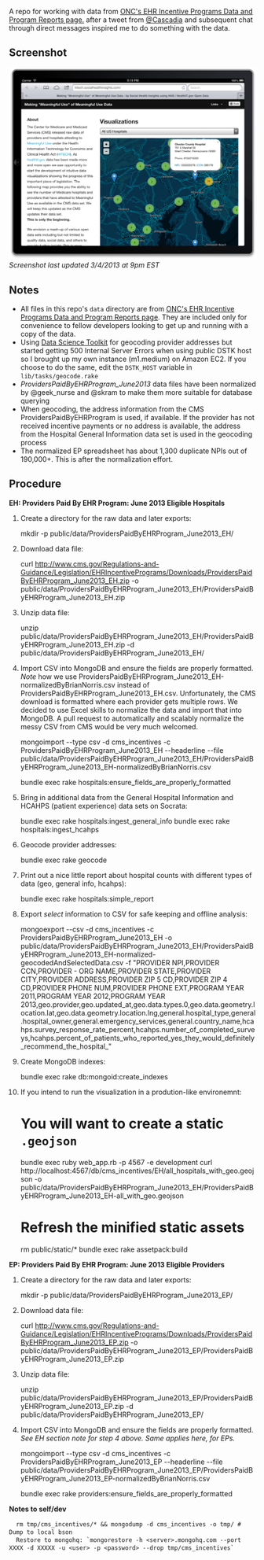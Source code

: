 A repo for working with data from [ONC's EHR Incentive Programs Data and Program Reports page.](http://www.cms.gov/Regulations-and-Guidance/Legislation/EHRIncentivePrograms/DataAndReports.html) after a tweet from [@Cascadia](https://twitter.com/cascadia/status/307973508833615873) and subsequent chat through direct messages inspired me to do something with the data.

Screenshot
----------
![iPad (Landscape) Screenshot](public/screenshots/ipad-landscape-2013-03-04.png "iPad Screenshot")
*Screenshot last updated 3/4/2013 at 9pm EST*

Notes
-----
* All files in this repo's `data` directory are from [ONC's EHR Incentive Programs Data and Program Reports page](http://www.cms.gov/Regulations-and-Guidance/Legislation/EHRIncentivePrograms/DataAndReports.html). They are included only for convenience to fellow developers looking to get up and running with a copy of the data.
* Using [Data Science Toolkit](http://www.datasciencetoolkit.org/) for geocoding provider addresses but started getting 500 Internal Server Errors when using public DSTK host so I brought up my own instance (m1.medium) on Amazon EC2. If you choose to do the same, edit the `DSTK_HOST` variable in `lib/tasks/geocode.rake`
* *ProvidersPaidByEHRProgram_June2013* data files have been normalized by @geek_nurse and @skram to make them more suitable for database querying
* When geocoding, the address information from the CMS ProvidersPaidByEHRProgram is used, if available. If the provider has not received incentive payments or no address is available, the address from the Hospital General Information data set is used in the geocoding process
* The normalized EP spreadsheet has about 1,300 duplicate NPIs out of 190,000+. This is after the normalization effort.

Procedure
---------
**EH: Providers Paid By EHR Program: June 2013 Eligible Hospitals**
  
  1. Create a directory for the raw data and later exports:
  
        mkdir -p public/data/ProvidersPaidByEHRProgram_June2013_EH/

  2. Download data file:

        curl http://www.cms.gov/Regulations-and-Guidance/Legislation/EHRIncentivePrograms/Downloads/ProvidersPaidByEHRProgram_June2013_EH.zip -o public/data/ProvidersPaidByEHRProgram_June2013_EH/ProvidersPaidByEHRProgram_June2013_EH.zip

  3. Unzip data file:

        unzip public/data/ProvidersPaidByEHRProgram_June2013_EH/ProvidersPaidByEHRProgram_June2013_EH.zip -d public/data/ProvidersPaidByEHRProgram_June2013_EH/

  4. Import CSV into MongoDB and ensure the fields are properly formatted. _Note_ how we use ProvidersPaidByEHRProgram_June2013_EH-normalizedByBrianNorris.csv instead of ProvidersPaidByEHRProgram_June2013_EH.csv. Unfortunately, the CMS download is formatted where each provider gets multiple rows. We decided to use Excel skills to normalize the data and import that into MongoDB. A pull request to automatically and scalably normalize the messy CSV from CMS would be very much welcomed.    

        mongoimport --type csv -d cms_incentives -c ProvidersPaidByEHRProgram_June2013_EH --headerline --file public/data/ProvidersPaidByEHRProgram_June2013_EH/ProvidersPaidByEHRProgram_June2013_EH-normalizedByBrianNorris.csv

        bundle exec rake hospitals:ensure_fields_are_properly_formatted



  5. Bring in additional data from the General Hospital Information and HCAHPS (patient experience) data sets on Socrata:

        bundle exec rake hospitals:ingest_general_info
        bundle exec rake hospitals:ingest_hcahps

  6. Geocode provider addresses:

        bundle exec rake geocode

  7. Print out a nice little report about hospital counts with different types of data (geo, general info, hcahps):

        bundle exec rake hospitals:simple_report

  8. Export _select_ information to CSV for safe keeping and offline analysis: 

        mongoexport --csv -d cms_incentives -c ProvidersPaidByEHRProgram_June2013_EH -o public/data/ProvidersPaidByEHRProgram_June2013_EH/ProvidersPaidByEHRProgram_June2013_EH-normalized-geocodedAndSelectedData.csv -f "PROVIDER NPI,PROVIDER CCN,PROVIDER - ORG NAME,PROVIDER STATE,PROVIDER CITY,PROVIDER  ADDRESS,PROVIDER ZIP 5 CD,PROVIDER ZIP 4 CD,PROVIDER PHONE NUM,PROVIDER PHONE EXT,PROGRAM YEAR 2011,PROGRAM YEAR 2012,PROGRAM YEAR 2013,geo.provider,geo.updated_at,geo.data.types.0,geo.data.geometry.location.lat,geo.data.geometry.location.lng,general.hospital_type,general.hospital_owner,general.emergency_services,general.country_name,hcahps.survey_response_rate_percent,hcahps.number_of_completed_surveys,hcahps.percent_of_patients_who_reported_yes_they_would_definitely_recommend_the_hospital_"
      
  9. Create MongoDB indexes:

        bundle exec rake db:mongoid:create_indexes

  10. If you intend to run the visualization in a prodution-like environemnt: 

        # You will want to create a static `.geojson` 
        bundle exec ruby web_app.rb -p 4567 -e development
        curl http://localhost:4567/db/cms_incentives/EH/all_hospitals_with_geo.geojson -o public/data/ProvidersPaidByEHRProgram_June2013_EH/ProvidersPaidByEHRProgram_June2013_EH-all_with_geo.geojson

        # Refresh the minified static assets
        rm public/static/*
        bundle exec rake assetpack:build

**EP: Providers Paid By EHR Program: June 2013 Eligible Providers**
  
  1. Create a directory for the raw data and later exports:
  
        mkdir -p public/data/ProvidersPaidByEHRProgram_June2013_EP/

  2. Download data file:


        curl http://www.cms.gov/Regulations-and-Guidance/Legislation/EHRIncentivePrograms/Downloads/ProvidersPaidByEHRProgram_June2013_EP.zip -o public/data/ProvidersPaidByEHRProgram_June2013_EP/ProvidersPaidByEHRProgram_June2013_EP.zip

  3. Unzip data file:

        unzip public/data/ProvidersPaidByEHRProgram_June2013_EP/ProvidersPaidByEHRProgram_June2013_EP.zip -d public/data/ProvidersPaidByEHRProgram_June2013_EP/

  4. Import CSV into MongoDB and ensure the fields are properly formatted. _See EH section note for step 4 above. Same applies here, for EPs._    

        mongoimport --type csv -d cms_incentives -c ProvidersPaidByEHRProgram_June2013_EP --headerline --file public/data/ProvidersPaidByEHRProgram_June2013_EP/ProvidersPaidByEHRProgram_June2013_EP-normalizedByBrianNorris.csv

        bundle exec rake providers:ensure_fields_are_properly_formatted


**Notes to self/dev**
```
  rm tmp/cms_incentives/* && mongodump -d cms_incentives -o tmp/ # Dump to local bson
  Restore to mongohq: `mongorestore -h <server>.mongohq.com --port XXXX -d XXXXX -u <user> -p <password> --drop tmp/cms_incentives`
```